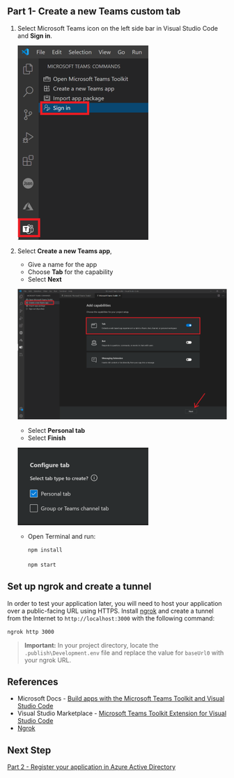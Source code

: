 ## Part 1- Create a new Teams custom tab

1. Select Microsoft Teams icon on the left side bar in Visual Studio Code and **Sign in**.

   ![Microsoft Teams Toolkit Extension for Visual Studio Code](/OneProductivityHub/Images/CreateTeamsTab-1.png)
   
1. Select **Create a new Teams app**, 
   * Give a name for the app 
   * Choose **Tab** for the capability
   * Select **Next**
   
   ![Microsoft Teams Toolkit Extension for Visual Studio Code](/OneProductivityHub/Images/CreateTeamsTab-2.png)
   
   * Select **Personal tab**
   * Select **Finish**
   
   ![Microsoft Teams Toolkit Extension for Visual Studio Code](/OneProductivityHub/Images/CreateTeamsTab-3.PNG)
   
   * Open Terminal and run:
   
      ```Bash
      npm install

      npm start
      ```
## Set up ngrok and create a tunnel
In order to test your application later, you will need to host your application over a public-facing URL using HTTPS. Install [ngrok](https://ngrok.com/download) and create a tunnel from the Internet to `http://localhost:3000` with the following command:

```Bash
ngrok http 3000
```

> **Important:** In your project directory, locate the `.publish\Development.env` file and replace the value for `baseUrl0` with your ngrok URL. 

## References
- Microsoft Docs - [Build apps with the Microsoft Teams Toolkit and Visual Studio Code](https://cda.ms/1Jj)
- Visual Studio Marketplace - [Microsoft Teams Toolkit Extension for Visual Studio Code](https://cda.ms/1Jj)
- [Ngrok](https://ngrok.com/download)

## Next Step
[Part 2 - Register your application in Azure Active Directory](/OneProductivityHub/Tutorials/02-Register_your_app_in_Azure_AD.md)